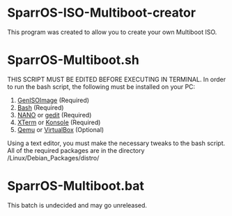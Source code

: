 # SparrOS-ISO-Multiboot-creator

This program was created to allow you to create your own Multiboot ISO.

# SparrOS-Multiboot.sh

THIS SCRIPT MUST BE EDITED BEFORE EXECUTING IN TERMINAL. In order to run the bash script, the following must be installed on your PC:

1. <a href="apt:genisoimage">GenISOImage</a> (Required)
2. <a href="apt:bash">Bash</a> (Required)
3. <a href="apt:nano">NANO</a> or <a href="apt:gedit">gedit</a> (Required)
4. <a href="apt:xterm">XTerm</a> or <a href="apt:konsole">Konsole</a> (Required)
5. <a href="apt:qemu">Qemu</a> or <a href="apt:virtualbox">VirtualBox</a> (Optional)

Using a text editor, you must make the necessary tweaks to the bash script. All of the required packages are in the directory /Linux/Debian_Packages/distro/

# SparrOS-Multiboot.bat

This batch is undecided and may go unreleased.

